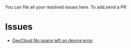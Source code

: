 You can file all your resolved issues here. To add,send a PR
# Issues
  - [DevCloud No space left on device error](https://communities.intel.com/message/527985#527985)
